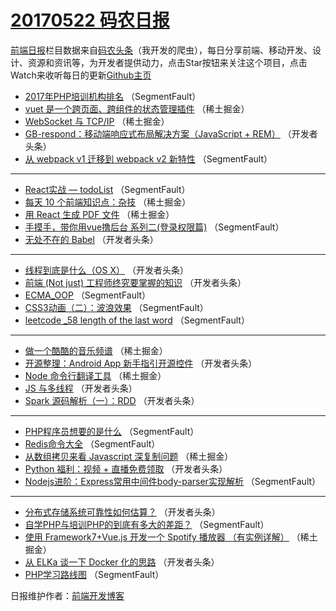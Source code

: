 # [20170522 码农日报](https://github.com/kujian/frontendDaily/blob/master/2017/05/22.md)

[前端日报](http://caibaojian.com/c/news)栏目数据来自[码农头条](http://hao.caibaojian.com/)（我开发的爬虫），每日分享前端、移动开发、设计、资源和资讯等，为开发者提供动力，点击Star按钮来关注这个项目，点击Watch来收听每日的更新[Github主页](https://github.com/kujian/frontendDaily)
* [2017年PHP培训机构排名](http://hao.caibaojian.com/38825.html) （SegmentFault）
* [vuet 是一个跨页面、跨组件的状态管理插件](http://hao.caibaojian.com/38795.html) （稀土掘金）
* [WebSocket 与 TCP/IP](http://hao.caibaojian.com/38799.html) （稀土掘金）
* [GB-respond：移动端响应式布局解决方案（JavaScript + REM）](http://hao.caibaojian.com/38850.html) （开发者头条）
* [从 webpack v1 迁移到 webpack v2 新特性](http://hao.caibaojian.com/38814.html) （SegmentFault）

***
* [React实战 &#8212; todoList](http://hao.caibaojian.com/38826.html) （SegmentFault）
* [每天 10 个前端知识点：杂技](http://hao.caibaojian.com/38794.html) （稀土掘金）
* [用 React 生成 PDF 文件](http://hao.caibaojian.com/38796.html) （稀土掘金）
* [手摸手，带你用vue撸后台 系列二(登录权限篇)](http://hao.caibaojian.com/38812.html) （SegmentFault）
* [无处不在的 Babel](http://hao.caibaojian.com/38842.html) （开发者头条）

***
* [线程到底是什么（OS X）](http://hao.caibaojian.com/38853.html) （开发者头条）
* [前端 (Not just) 工程师终究要掌握的知识](http://hao.caibaojian.com/38854.html) （开发者头条）
* [ECMA_OOP](http://hao.caibaojian.com/38827.html) （SegmentFault）
* [CSS3动画（二）：波浪效果](http://hao.caibaojian.com/38828.html) （SegmentFault）
* [leetcode _58 length of the last word](http://hao.caibaojian.com/38829.html) （SegmentFault）

***
* [做一个酷酷的音乐频谱](http://hao.caibaojian.com/38797.html) （稀土掘金）
* [开源整理：Android App 新手指引开源控件](http://hao.caibaojian.com/38847.html) （开发者头条）
* [Node 命令行翻译工具](http://hao.caibaojian.com/38798.html) （稀土掘金）
* [JS 与多线程](http://hao.caibaojian.com/38848.html) （开发者头条）
* [Spark 源码解析（一）：RDD](http://hao.caibaojian.com/38849.html) （开发者头条）

***
* [PHP程序员想要的是什么](http://hao.caibaojian.com/38822.html) （SegmentFault）
* [Redis命令大全](http://hao.caibaojian.com/38823.html) （SegmentFault）
* [从数组拷贝来看 Javascript 深复制问题](http://hao.caibaojian.com/38790.html) （稀土掘金）
* [Python 福利：视频 + 直播免费领取](http://hao.caibaojian.com/38840.html) （开发者头条）
* [Nodejs进阶：Express常用中间件body-parser实现解析](http://hao.caibaojian.com/38813.html) （SegmentFault）

***
* [分布式存储系统可靠性如何估算？](http://hao.caibaojian.com/38851.html) （开发者头条）
* [自学PHP与培训PHP的到底有多大的差距？](http://hao.caibaojian.com/38824.html) （SegmentFault）
* [使用 Framework7+Vue.js 开发一个 Spotify 播放器 （有实例详解）](http://hao.caibaojian.com/38791.html) （稀土掘金）
* [从 ELKa 谈一下 Docker 化的思路](http://hao.caibaojian.com/38841.html) （开发者头条）
* [PHP学习路线图](http://hao.caibaojian.com/38816.html) （SegmentFault）

日报维护作者：[前端开发博客](http://caibaojian.com/) 